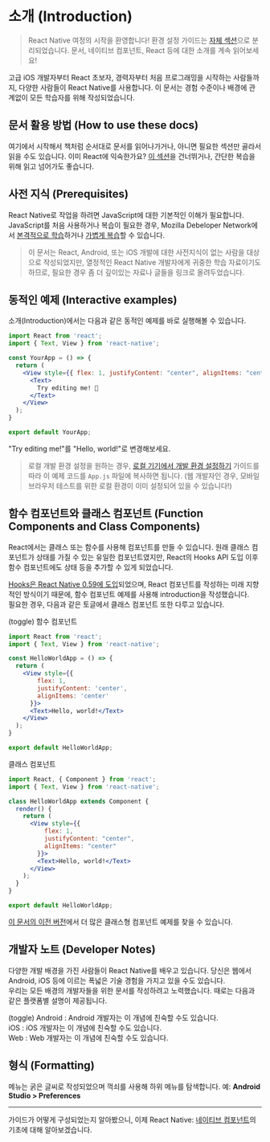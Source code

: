 # 소개 (Introduction)
> React Native 여정의 시작을 환영합니다! 환경 설정 가이드는 [자체 섹션](https://reactnative.dev/docs/environment-setup)으로 분리되었습니다. 문서, 네이티브 컴포넌트, React 등에 대한 소개를 계속 읽어보세요!

고급 iOS 개발자부터 React 초보자, 경력자부터 처음 프로그래밍을 시작하는 사람들까지, 다양한 사람들이 React Native를 사용합니다. 이 문서는 경험 수준이나 배경에 관계없이 모든 학습자를 위해 작성되었습니다. 

## 문서 활용 방법 (How to use these docs)
여기에서 시작해서 책처럼 순서대로 문서를 읽어나가거나, 아니면 필요한 섹션만 골라서 읽을 수도 있습니다. 이미 React에 익숙한가요? [이 섹션](https://reactnative.dev/docs/intro-react)을 건너뛰거나, 간단한 복습을 위해 읽고 넘어가도 좋습니다. 

## 사전 지식 (Prerequisites)
React Native로 작업을 하려면 JavaScript에 대한 기본적인 이해가 필요합니다. JavaScript를 처음 사용하거나 복습이 필요한 경우, Mozilla Debeloper Network에서 [본격적으로 학습](https://developer.mozilla.org/en-US/docs/Web/JavaScript)하거나 [가볍게 복습](https://developer.mozilla.org/en-US/docs/Web/JavaScript/A_re-introduction_to_JavaScript)할 수 있습니다. 

> 이 문서는 React, Android, 또는 iOS 개발에 대한 사전지식이 없는 사람을 대상으로 작성되었지만, 열정적인 React Native 개발자에게 귀중한 학습 자료이기도 하므로, 필요한 경우 좀 더 깊이있는 자료나 글들을 링크로 올려두었습니다. 

## 동적인 예제 (Interactive examples)
소개(Introduction)에서는 다음과 같은 동적인 예제를 바로 실행해볼 수 있습니다. 

```jsx
import React from 'react';
import { Text, View } from 'react-native';

const YourApp = () => {
  return (
    <View style={{ flex: 1, justifyContent: "center", alignItems: "center" }}>
      <Text>
        Try editing me! 🎉
      </Text>
    </View>
  );
}

export default YourApp;
```
"Try editing me!"를 "Hello, world!"로 변경해보세요. 

> 로컬 개발 환경 설정을 원하는 경우, [로컬 기기에서 개발 환경 설정하기](링크) 가이드를 따라 이 예제 코드를 `App.js` 파일에 복사하면 됩니다. (웹 개발자인 경우, 모바일 브라우저 테스트를 위한 로컬 환경이 이미 설정되어 있을 수 있습니다!)

## 함수 컴포넌트와 클래스 컴포넌트 (Function Components and Class Components)
React에서는 클래스 또는 함수를 사용해 컴포넌트를 만들 수 있습니다. 원래 클래스 컴포넌트가 상태를 가질 수 있는 유일한 컴포넌트였지만, React의 Hooks API 도입 이후 함수 컴포넌트에도 상태 등을 추가할 수 있게 되었습니다. 

[Hooks은 React Native 0.59에 도입](https://reactnative.dev/blog/2019/03/12/releasing-react-native-059)되었으며, React 컴포넌트를 작성하는 미래 지향적인 방식이기 때문에, 함수 컴포넌트 예제를 사용해 introduction을 작성했습니다.  
필요한 경우, 다음과 같은 토글에서 클래스 컴포넌트 또한 다루고 있습니다. 

(toggle)
함수 컴포넌트
```jsx
import React from 'react';
import { Text, View } from 'react-native';

const HelloWorldApp = () => {
  return (
    <View style={{
        flex: 1,
        justifyContent: 'center',
        alignItems: 'center'
      }}>
      <Text>Hello, world!</Text>
    </View>
  );
}

export default HelloWorldApp;
```

클래스 컴포넌트
```jsx
import React, { Component } from 'react';
import { Text, View } from 'react-native';

class HelloWorldApp extends Component {
  render() {
    return (
      <View style={{
          flex: 1,
          justifyContent: "center",
          alignItems: "center"
        }}>
        <Text>Hello, world!</Text>
      </View>
    );
  }
}

export default HelloWorldApp;
```
[이 문서의 이전 버전](링크)에서 더 많은 클래스형 컴포넌트 예제를 찾을 수 있습니다. 

## 개발자 노트 (Developer Notes)
다양한 개발 배경을 가진 사람들이 React Native를 배우고 있습니다. 당신은 웹에서 Android, iOS 등에 이르는 폭넓은 기술 경험을 가지고 있을 수도 있습니다.  
우리는 모든 배경의 개발자들을 위한 문서를 작성하려고 노력했습니다. 때로는 다음과 같은 플랫폼별 설명이 제공됩니다. 

(toggle)
Android : Android 개발자는 이 개념에 친숙할 수도 있습니다.  
iOS : iOS 개발자는 이 개념에 친숙할 수도 있습니다.  
Web : Web 개발자는 이 개념에 친숙할 수도 있습니다.  

## 형식 (Formatting)
메뉴는 굵은 글씨로 작성되었으며 꺽쇠를 사용해 하위 메뉴를 탐색합니다. 예: **Android Studio > Preferences**

---
가이드가 어떻게 구성되었는지 알아봤으니, 이제 React Native: [네이티브 컴포넌트](https://reactnative.dev/docs/intro-react-native-components)의 기초에 대해 알아보겠습니다.
